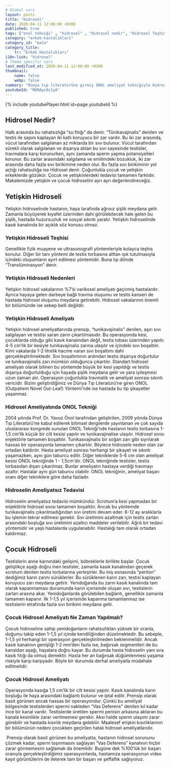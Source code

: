 ```yaml
---
# Global vars
layout: posts
title: "Hidrosel"
date: 2020-04-11 12:00:00 +0300
published: true
tags: ["onol tekniği" , "hidrosel" , "Hidrosel nedir", "Hidrosel Teşhis", "Hidrosel Belirti", "Hidrosel Ameliyat Tekniği", "Hidrosel ameliyatı" ,  "Yetişkin hidroseli", "çocuk hidroseli" , "hidrosel nedeni" , "hidrosel tedavi" , "hidrosel çözüm" , "hidrosel ameliyatsız tedavi" , "hidrosel ameliyatı ne zaman yapılır", "onol tekniği nedir" , "onol ameliyatı" , "onol hidrosel ameliyatı"]
category: "erkek-hastaliklari"
category_id: "male"
category_title:
    tr: "Erkek Hastalıkları"
i18n-link: "hidrosel"
# Theme specific vars
last_modified_at: 2020-04-11 12:00:00 +0300
thumbnail:
    name: false
    webp: false
summary: "Dünya tıp literatürüne girmiş ONOL ameliyat tekniğiyle Hidrosel ameliyatı nasıl yapılır? , Hidrosel nedir? , Hidrosel Teşhisi? , Hidrosel Belirtileri? , Hidrosel Ameliyat Teknikleri? ,  Hidrosel ameliyatının incelikleri? , Yetişkin hidroseli , çocuk hidroseli , Yetişkin hidroseli ve çocuk hidroseli ile alakalı geniş bilgi.."
youtubeId: "M8NAyc0z1yA"
---
```

{% include youtubePlayer.html id=page.youtubeId %}




## Hidrosel Nedir?

Halk arasında bu rahatsızlığa “su fıtığı” da denir. “Tünikavajinalis” denilen ve testis ile sapını kaplayan  iki katlı koruyucu bir zar vardır. Bu iki zar arasında, vücut tarafından salgılanan az miktarda bir sıvı bulunur. Vücut tarafından sürekli olarak salgılanan ve dışarıya atılan bu sıvı sayesinde testisler, travmalara karşı korunurken, aynı zamanda sperm yapma potansiyelleri korunur. Bu zarlar arasındaki salgılama ve emilimdeki bozukluk, iki zar arasında daha fazla sıvı birikimine neden olur. Bu fazla sıvı birikiminin yol açtığı rahatsızlığa ise Hidrosel denir. Çoğunlukla çocuk ve yetişkin erkeklerde gözükür. Çocuk ve yetişkinlerdeki tedavisi tamamen farklıdır. Makalemizde yetişkin ve çocuk hidroselini ayrı ayrı değerlendireceğiz.

## Yetişkin Hidroseli

Yetişkin hidroselinde hastanın, haya tarafında ağrısız şişlik meydana gelir. Zamanla büyüyerek kıyafet üzerinden dahi görülebilecek hale gelen bu şişlik, hastada huzursuzluk ve sosyal sıkıntı yaratır. Yetişkin hidroselinde kasık kanalında bir açıklık söz konusu olmaz.

### Yetişkin Hidroseli Teşhisi

Genellikle fizik muayene ve ultrasonografi yöntemleriyle kolayca teşhis konulur. Diğer bir tanı yöntemi de testis torbasına alttan ışık tutulmasıyla içindeki oluşumların ayırt edilmesi yöntemidir. Buna tıp dilinde “Translüminasyon” denir.

### Yetişkin Hidroseli Nedenleri

Yetişkin hidrosel vakalarının %7’si varikosel ameliyatı geçirmiş hastalardır. Ayrıca hayaya gelen darbeye bağlı travma oluşumu ve testis kanseri de hastada hidrosel oluşumu meydana getirebilir. Hidrosel vakalarının önemli bir bölümünde ise sebep belli değildir.

### Yetişkin Hidroseli Ameliyatı

Yetişkin hidrosel ameliyatlarında prensip, “tunikavajinalis” denilen, aşırı sıvı salgılayan ve testisi saran zarın çıkartılmasıdır. Bu operasyonda kesi, çocuklarda olduğu gibi kasık kanalından değil, testis tobası üzerinden yapılır. 4-5 cm’lik bir kesiyle tunikavajinalis zarına ulaşılır ve içindeki sıvı boşaltılır. Kimi vakalarda 1-2 litrelik hacme varan sıvı boşaltımı dahi gerçekleştirilmektedir. Sıvı boşaltımının ardından testis dışarıya doğurtulur ve tunikavajinalis zarı mümkün olduğunca çıkartılır. Standart hidrosel ameliyatı olarak bilinen bu yöntemde büyük bir kesi yapıldığı ve testis dışarıya doğurtulduğu için hayada şişlik meydana gelir ve yara iyileşmesi uzun zaman alır. Operasyon çoğunlukla travmatik ve ameliyat sonrası sıkıntı vericidir. Bizim geliştirdiğimiz ve Dünya Tıp Literatürü’ne giren ONOL (Outpatient Novel Out-Leaf) Yöntemi’nde ise hastada bu tip şikayetler yaşanmaz.

### Hidrosel Ameliyatında ONOL Tekniği

2004 yılında Prof. Dr. Yavuz Önol tarafından geliştirilen, 2009 yılında Dünya Tıp Literatürü’ne kabul edilerek bilimsel dergilerde yayınlanan ve çok sayıda uluslararası kongrede sunulan ONOL Tekniği’nde hastanın testis torbasına 1-1,5 cm’lik küçük bir cilt kesisi yapılır ve tunikavajinalise ulaşılır. Hidrosel sıvısı enjektörle tamamen boşaltılır. Tunikasvajinalis bir soğan zarı gibi sıyrılarak hassas bir operasyonla tamamen çıkartılır. Böylece hidrosele neden olan zar ortadan kaldırılır. Hasta ameliyat sonrası herhangi bir şikayet ve sıkıntı yaşamazken, aynı gün taburcu edilir. Diğer tekniklerde 5-6 cm olan ameliyat kesisi ONOL tekniğinde 1 - 1,5cm'dir. ONOL tekniğinde testisler, testis torbasıdan dışarı çıkarılmaz. Bunlar ameliyatın hastaya verdiği travmayı azaltır. Hastalar aynı gün taburcu olabilir. ONOL tekniğinin, ameliyat başarı oranı diğer tekniklere göre daha fazladır.

### Hidroselin Ameliyatsız Tedavisi

Hidroselin ameliyatsız tedavisi mümkündür. Scrotum’a kesi yapmadan bir enjektörle hidrosel sıvısı tamamen boşaltılır. Ancak bu yöntemde tunikavajinalis çıkarılmadığından sıvı üretimi devam eder. 6-12 ay aralıklarla bu işlemin tekrar edilmesi gerekir. Sıvı üretimini azaltmak için testis zarları arasındaki boşluğa sıvı üretimini azaltıcı maddeler verilebilir. Ağrılı bir tedavi yöntemidir ve yaşlı hastalarda uygulanabilir. Hastalığı tam olarak ortadan kaldırmaz.

## Çocuk Hidroseli

Testislerin anne karnındaki gelişimi, böbreklerle birlikte başlar. Çocuk geliştikçe aşağı doğru inen testisler, zamanla kasık kanalından geçerek scrotum denilen testis torbalarına yerleşirler. Bu iniş esnasında “periton” dediğimiz karın zarını sürüklerler. Bu sürüklenen karın zarı, testisi kaplayan koruyucu zarı meydana getirir. Yenidoğanda bu zarın kasık kanalında tam olarak kapanmaması durumunda karın içerisinde oluşan sıvı, testislerin zarları arasına akar. Yenidoğanlarda görülebilen bağlantı, genellikle zamanla tamamen kapanır.  İlk 1-1,5 yıl içerisinde kapanma tamamlanmaz ise testislerin etrafında fazla sıvı birikimi meydana gelir.

### Çocuk Hidrosel Ameliyatı Ne Zaman Yapılmalı?

Çocuk hidroseline sahip yenidoğanların rahatsızlıkları yüksek bir oranla, doğumu takip eden 1-1,5 yıl içinde kendiliğinden düzelmektedir. Bu sebeple, 1-1,5 yıl herhangi bir operasyon gerçekleştirilmeden beklenmelidir. Ancak kasık kanalının genişliği 1-2 mm’den fazla ise, bağırsak segmentleri de bu kanaldan aşağı, hayalara doğru kayar. Bu durumda hasta hidroselin yanı sıra kasık fıtığı da olmuş demektir. Hasta her an bağırsak düğümlenmesi yaşama riskiyle karşı karşıyadır. Böyle bir durumda derhal ameliyatla müdahale edilmelidir.

### Çocuk Hidrosel Ameliyatı

Operasyonda kasığa 1,5 cm’lik bir cilt kesisi yapılır. Kasık kanalında karın boşluğu ile haya arasındaki bağlantı bulunur ve iptal edilir. Prensip olarak basit görünen ancak hassas bir operasyondur. Çünkü bu ameliyat bölgesinde testislerden spermi nakleden “Vas Deferens” denilen kıl kadar ince bir kanal vardır. Testislerde üretilen spermi penisin arkasına aktaran bu kanala kesinlikle zarar verilmemesi gerekir. Aksi halde sperm ulaşımı zarar görebilir ve hastada kısırlık meydana gelebilir. Maalesef erişkin kısırlıklarının bir bölümünün nedeni çocukken geçirilen hatalı hidrosel ameliyatlarıdır.

​
Prensip olarak basit görünen bu ameliyatta, hastanın hidrosel sorununu çözmek kadar, sperm taşınmasını sağlayan “Vas Deferens” kanalının hiçbir zarar görmemesini sağlamak da önemlidir. Bugüne dek %100’lük bir başarı oranıyla gerçekleştirdiğimiz operasyonlarda, hastamıza operasyonun video kayıt görüntülerini de ileterek tam bir başarı ve şeffaflık sağlıyoruz.
